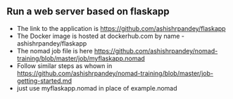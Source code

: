 
## Run a web server based on flaskapp

- The link to the application is https://github.com/ashishrpandey/flaskapp
- The Docker image is hosted at dockerhub.com by name - ashishrpandey/flaskapp
- The nomad job file is here  https://github.com/ashishrpandey/nomad-training/blob/master/job/myflaskapp.nomad
- Follow similar steps as whown in https://github.com/ashishrpandey/nomad-training/blob/master/job-getting-started.md 
- just use myflaskapp.nomad in place of example.nomad 

